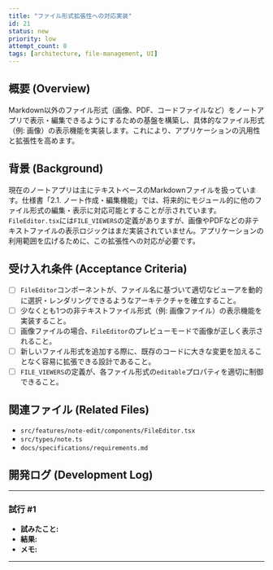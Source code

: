 ```yaml
---
title: "ファイル形式拡張性への対応実装"
id: 21
status: new
priority: low
attempt_count: 0
tags: [architecture, file-management, UI]
---
```


## 概要 (Overview)

Markdown以外のファイル形式（画像、PDF、コードファイルなど）をノートアプリで表示・編集できるようにするための基盤を構築し、具体的なファイル形式（例: 画像）の表示機能を実装します。これにより、アプリケーションの汎用性と拡張性を高めます。

## 背景 (Background)

現在のノートアプリは主にテキストベースのMarkdownファイルを扱っています。仕様書「2.1. ノート作成・編集機能」では、将来的にモジュール的に他のファイル形式の編集・表示に対応可能とすることが示されています。`FileEditor.tsx`には`FILE_VIEWERS`の定義がありますが、画像やPDFなどの非テキストファイルの表示ロジックはまだ実装されていません。アプリケーションの利用範囲を広げるために、この拡張性への対応が必要です。

## 受け入れ条件 (Acceptance Criteria)

- [ ] `FileEditor`コンポーネントが、ファイル名に基づいて適切なビューアを動的に選択・レンダリングできるようなアーキテクチャを確立すること。
- [ ] 少なくとも1つの非テキストファイル形式（例: 画像ファイル）の表示機能を実装すること。
- [ ] 画像ファイルの場合、`FileEditor`のプレビューモードで画像が正しく表示されること。
- [ ] 新しいファイル形式を追加する際に、既存のコードに大きな変更を加えることなく容易に拡張できる設計であること。
- [ ] `FILE_VIEWERS`の定義が、各ファイル形式の`editable`プロパティを適切に制御できること。

## 関連ファイル (Related Files)

- `src/features/note-edit/components/FileEditor.tsx`
- `src/types/note.ts`
- `docs/specifications/requirements.md`

## 開発ログ (Development Log)

---
### 試行 #1

- **試みたこと:**
- **結果:**
- **メモ:**

---
